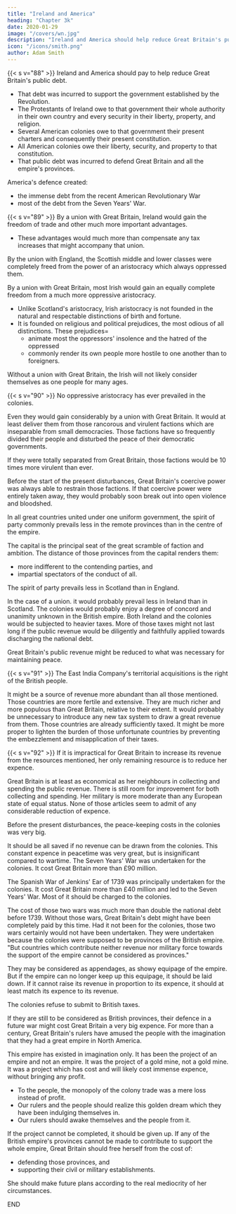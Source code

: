```yaml
---
title: "Ireland and America"
heading: "Chapter 3k"
date: 2020-01-29
image: "/covers/wn.jpg"
description: "Ireland and America should help reduce Great Britain's public debt"
icon: "/icons/smith.png"
author: Adam Smith
---
```




{{< s v="88" >}} Ireland and America should pay to help reduce Great Britain's public debt.
- That debt was incurred to support the government established by the Revolution.
- The Protestants of Ireland owe to that government their whole authority in their own country and every security in their liberty, property, and religion.
- Several American colonies owe to that government their present charters and consequently their present constitution.
- All American colonies owe their liberty, security, and property to that constitution.
- That public debt was incurred to defend Great Britain and all the empire's provinces.

America's defence created:
- the immense debt from the recent American Revolutionary War
- most of the debt from the Seven Years' War.



{{< s v="89" >}} By a union with Great Britain, Ireland would gain the freedom of trade and other much more important advantages.
- These advantages would much more than compensate any tax increases that might accompany that union.

By the union with England, the Scottish middle and lower classes were completely freed from the power of an aristocracy which always oppressed them.

By a union with Great Britain, most Irish would gain an equally complete freedom from a much more oppressive aristocracy.
- Unlike Scotland's aristocracy, Irish aristocracy is not founded in the natural and respectable distinctions of birth and fortune.
- It is founded on religious and political prejudices, the most odious of all distinctions. These prejudices= 
  - animate most the oppressors' insolence and the hatred of the oppressed
  - commonly render its own people more hostile to one another than to foreigners.
    
Without a union with Great Britain, the Irish will not likely consider themselves as one people for many ages.


{{< s v="90" >}} No oppressive aristocracy has ever prevailed in the colonies.

Even they would gain considerably by a union with Great Britain.
It would at least deliver them from those rancorous and virulent factions which are inseparable from small democracies.
Those factions have so frequently divided their people and disturbed the peace of their democratic governments.

If they were totally separated from Great Britain, those factions would be 10 times more virulent than ever.

Before the start of the present disturbances, Great Britain's coercive power was always able to restrain those factions.
If that coercive power were entirely taken away, they would probably soon break out into open violence and bloodshed.

In all great countries united under one uniform government, the spirit of party commonly prevails less in the remote provinces than in the centre of the empire.

The capital is the principal seat of the great scramble of faction and ambition. The distance of those provinces from the capital renders them:
- more indifferent to the contending parties, and
- impartial spectators of the conduct of all.

The spirit of party prevails less in Scotland than in England.

In the case of a union. it would probably prevail less in Ireland than in Scotland.
The colonies would probably enjoy a degree of concord and unanimity unknown in the British empire.
Both Ireland and the colonies would be subjected to heavier taxes.
More of those taxes might not last long if the public revenue would be diligently and faithfully applied towards discharging the national debt.

Great Britain's public revenue might be reduced to what was necessary for maintaining peace.



{{< s v="91" >}} The East India Company's territorial acquisitions is the right of the British people.

It might be a source of revenue more abundant than all those mentioned.
Those countries are more fertile and extensive.
They are much richer and more populous than Great Britain, relative to their extent.
It would probably be unnecessary to introduce any new tax system to draw a great revenue from them.
Those countries are already sufficiently taxed.
It might be more proper to lighten the burden of those unfortunate countries by preventing the embezzlement and misapplication of their taxes.


{{< s v="92" >}} If it is impractical for Great Britain to increase its revenue from the resources mentioned, her only remaining resource is to reduce her expence.

Great Britain is at least as economical as her neighbours in collecting and spending the public revenue.
There is still room for improvement for both collecting and spending.
Her military is more moderate than any European state of equal status.
None of those articles seem to admit of any considerable reduction of expence.

Before the present disturbances, the peace-keeping costs in the colonies was very big.

It should be all saved if no revenue can be drawn from the colonies.
This constant expence in peacetime was very great, but is insignificant compared to wartime.
The Seven Years' War was undertaken for the colonies.
It cost Great Britain more than £90 million.

The Spanish War of Jenkins' Ear of 1739 was principally undertaken for the colonies.
It cost Great Britain more than £40 million and led to the Seven Years' War.
Most of it should be charged to the colonies.

The cost of those two wars was much more than double the national debt before 1739.
Without those wars, Great Britain's debt might have been completely paid by this time.
Had it not been for the colonies, those two wars certainly would not have been undertaken.
They were undertaken because the colonies were supposed to be provinces of the British empire.
"But countries which contribute neither revenue nor military force towards the support of the empire cannot be considered as provinces."

They may be considered as appendages, as showy equipage of the empire.
But if the empire can no longer keep up this equipage, it should be laid down.
If it cannot raise its revenue in proportion to its expence, it should at least match its expence to its revenue.

The colonies refuse to submit to British taxes.

If they are still to be considered as British provinces, their defence in a future war might cost Great Britain a very big expence.
For more than a century, Great Britain's rulers have amused the people with the imagination that they had a great empire in North America.

This empire has existed in imagination only.
It has been the project of an empire and not an empire.
It was the project of a gold mine, not a gold mine.
It was a project which has cost and will likely cost immense expence, without bringing any profit.
- To the people, the monopoly of the colony trade was a mere loss instead of profit.
- Our rulers and the people should realize this golden dream which they have been indulging themselves in.
- Our rulers should awake themselves and the people from it.

If the project cannot be completed, it should be given up.
If any of the British empire's provinces cannot be made to contribute to support the whole empire, Great Britain should free herself from the cost of:
- defending those provinces, and
- supporting their civil or military establishments.

She should make future plans according to the real mediocrity of her circumstances.


END